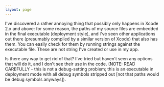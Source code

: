 ```yaml
---
layout: page
---
```


I've discovered a rather annoying thing that possibly only happens in Xcode 2.x and above: for some reason, the paths of my source files are embedded in the final executable (deployment style), and I've seen other applications out there (presumably compiled by a similar version of Xcode) that also has them. You can easily check for them by running     strings against the executable file. These are not string I've created or use in my app.

Is there any way to get rid of that? I've tried but haven't seen any options that will do it, and I don't see their use in the code. (NOTE: READ CAREFULLY - this is not a debug-setting problem; this is an executable in deployment mode with all debug symbols stripped out [not that paths would be debug symbols anyways]).
